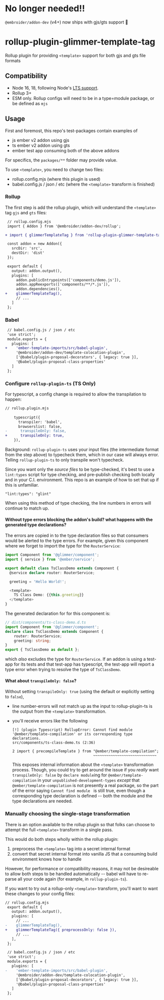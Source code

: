 # No longer needed!!

`@embroider/addon-dev` (v4+) now ships with gjs/gts support 🥳

# rollup-plugin-glimmer-template-tag

Rollup plugin for providing `<template>` support for both gjs and gts file formats

## Compatibility

- Node 16, 18, following Node's [LTS support](https://nodejs.dev/en/about/releases/).
- Rollup 3+
- ESM only. 
  Rollup configs will need to be in a type=module package, or be defined as `mjs` 


## Usage

First and foremost, this repo's test-packages contain examples of 
- js ember v2 addon using gjs 
- ts ember v2 addon using gts  
- ember test app consuming both of the above addons 

For specifics, the `packages/**` folder may provide value.

To use `<template>`, you need to change two files:
 - rollup.config.mjs (where this plugin is used)
 - babel.config.js / json / etc (where the `<template>` transform is finished)

### Rollup

The first step is add the rollup plugin, which will
understand the `<template>` tag `gjs` and `gts` files:

```diff
 // rollup.config.mjs
 import { Addon } from '@embroider/addon-dev/rollup';

+ import { glimmerTemplateTag } from 'rollup-plugin-glimmer-template-tag';

 const addon = new Addon({
   srcDir: 'src',
   destDir: 'dist'
 });

 export default {
   output: addon.output(),
   plugins: [
     addon.publicEntrypoints(['components/demo.js']),
     addon.appReexports(['components/**/*.js']),
     addon.dependencies(),
+    glimmerTemplateTag(),
     // ...
   ]
 };
```

### Babel 

```diff
 // babel.config.js / json / etc
 'use strict';
 module.exports = {
   plugins: [
+    'ember-template-imports/src/babel-plugin',
     '@embroider/addon-dev/template-colocation-plugin',
     ['@babel/plugin-proposal-decorators', { legacy: true }],
     '@babel/plugin-proposal-class-properties'
   ]
 };
```



### Configure `rollup-plugin-ts` (TS Only)

For typescript, a config change is required to allow the transpilation to happen:

```diff
// rollup.plugin.mjs
   
    typescript({
      transpiler: 'babel',
      browserslist: false,
-      transpileOnly: false,
+      transpileOnly: true,
    }),
```

Background: `rollup-plugin-ts` uses your input files (the intermediate format
from the step above) to typecheck them, which in our case will always error.
Telling `rollup-plugin-ts` to only transpile won't typecheck.

Since you want only the _source files_ to be type-checked, it's best to use a `lint:types`
script for type checking, and pre-publish checking both locally and in your C.I. environment.
This repo is an example of how to set that up if this is unfamiliar.
```
"lint:types": "glint"
```

When using this method of type checking, the line numbers in errors will continue to match up.

#### Without type errors blocking the addon's build? what happens with the generated type declarations?

The errors are copied in to the type declaration files so that consumers would be alerted to the type errors.
For example, given this component where we forget to import the type for the `RouterService`:
```ts 
import Component from '@glimmer/component';
import { service } from '@ember/service';

export default class TsClassDemo extends Component {
  @service declare router: RouterService;

  greeting = 'Hello World!';

  <template>
    TS Class Demo: {{this.greeting}}
  </template>
}
```

The generated declaration for for this component is:
```ts
// dist/components/ts-class-demo.d.ts
import Component from '@glimmer/component';
declare class TsClassDemo extends Component {
    router: RouterService;
    greeting: string;
}
export { TsClassDemo as default };
```
which _also_ excludes the type for `RouterService`. 
If an addon is using a test-app for its tests and that test-app has typescript, the test-app will report a type error when trying to resolve the type of `TsClassDemo`.


#### What about `transpileOnly: false`?

Without setting `transpileOnly: true` (using the default or explicitly setting to `false`), 

- line number-errors will not match up as the input to rollup-plugin-ts is the output from the `<template>` transformation.

- you'll receive errors like the following

    ```
    [!] (plugin Typescript) RollupError: Cannot find module '@ember/template-compilation' or its corresponding type declarations.
    src/components/ts-class-demo.ts (2:36)

    2 import { precompileTemplate } from "@ember/template-compilation";
                                         ~~~~~~~~~~~~~~~~~~~~~~~~~~~~~
    ```
    This exposes internal information about the `<template>` transformation process. 
    Though, you could try to get around the issue if you _really_ want `transpileOnly: false` by `declare module`ing for `@ember/template-compilation` in your `unpublished-development-types` _except_ that `@ember/template-compilation` is not presently a real package, so the part of the error saying `Cannot find module ` is still true, even though a corresponding type declaration is defined -- both the module and the type declarations are needed.


### Manually choosing the single-stage transformation

There is an option available to the rollup plugin so that folks can choose to attempt the full `<template>` transform in a single pass.

This would do both steps wholly within the rollup plugin:
 1. preprocess the `<template>` tag into a secret internal format
 2. convert that secret internal format into vanilla JS that a consuming build environment knows how to handle

However, for performance or compatibility reasons, it may not be desireable to allow both steps to be handled automatically -- babel will have to re-parse all your code again (for example, in `rollup-plugin-ts`).

If you want to try out a rollup-only `<template>` transform, you'll want to want these changes to your config files:

```diff
// rollup.config.mjs
 export default {
   output: addon.output(),
   plugins: [
     // ...
-    glimmerTemplateTag(),
+    glimmerTemplateTag({ preprocessOnly: false }),
     // ...
   ],
 };
```

```diff
 // babel.config.js / json / etc
 'use strict';
 module.exports = {
   plugins: [
-    'ember-template-imports/src/babel-plugin',
     '@embroider/addon-dev/template-colocation-plugin',
     ['@babel/plugin-proposal-decorators', { legacy: true }],
     '@babel/plugin-proposal-class-properties'
   ]
 };
```

